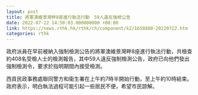 ```yaml
---
layout: post
title: 將軍澳維景灣畔8座進行執法行動　59人違反強檢公告
date: 2022-07-22 14:50:03.000000000 +08:00
link: https://news.rthk.hk/rthk/ch/component/k2/1658880-20220722.htm
categories: rthk
---
```


政府派員在早前被納入強制檢測公告的將軍澳維景灣畔8座進行執法行動，共檢查約408名受檢人士的檢測報告，其中59人違反強制檢測公告，政府已向他們發出強制檢測令，要求於指明期間內接受檢測。

西貢民政事務處聯同警方和衞生署在上午約7時半開始行動，至上午約10時結束。政府表示，明白執法過程可能引起一些居民不便，希望市民諒解。
